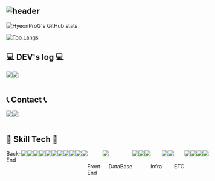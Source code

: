 ## ![header](https://capsule-render.vercel.app/api?type=waving&height=300&color=gradient&text=HyeonProG)
![HyeonProG's GitHub stats](https://github-readme-stats.vercel.app/api?username=HyeonProG&contribs&count_private=true&show_icons=true&&theme=tokyonight)

[![Top Langs](https://github-readme-stats.vercel.app/api/top-langs/?username=HyeonProG&layout=compact)](https://github.com/HyeonProG/github-readme-stats)
<br>

## 💻 DEV's log 💻
<div style="display:flex; flex-direction:row;">
    <a href="https://guswo3443.tistory.com">
        <img src="https://img.shields.io/badge/Tistory-000000?style=for-the-badge&logo=Tistory&logoColor=white"> 
    </a>
    <a href="">
        <img src="https://img.shields.io/badge/Notion-9999FF?style=for-the-badge&logo=Notion&logoColor=white"> 
    </a>
</div><br>

## 📞 Contact 📞
<div style="display:flex; flex-direction:row;">
    <a href="mailto:guswo3443@naver.com">
        <img src="https://img.shields.io/badge/Naver-2DB400?style=for-the-badge&logo=Naver&logoColor=white"> 
    </a>
      <a href="mailto:guswo515@gmail.com">
        <img src="https://img.shields.io/badge/Gmail-EA4335?style=for-the-badge&logo=Gmail&logoColor=white"> 
    </a>

</div><br>

## 🔨 Skill Tech 🔨
<div style="display:flex; flex-direction:row;">
    Back-End
    <br>
    <img src="https://img.shields.io/badge/Java-007396?style=for-the-badge&logo=Java&logoColor=white"> 
    <img src="https://img.shields.io/badge/springboot-6DB33F?style=for-the-badge&logo=springboot&logoColor=black">
    <img src="https://img.shields.io/badge/Mybatis-8A8A8A?style=for-the-badge&logo=&logoColor=black">
    <img src="https://img.shields.io/badge/JPA-6DB33F?style=for-the-badge&logo=&logoColor=black"> 
    <br>
    <img src="https://img.shields.io/badge/Gradle-02303A?style=for-the-badge&logo=gradle&logoColor=white">
    <img src="https://img.shields.io/badge/QueryDSL-0097A7?style=for-the-badge">
    <img src="https://img.shields.io/badge/Redis-DC382D?style=for-the-badge&logo=redis&logoColor=white">
    <img src="https://img.shields.io/badge/Swagger-85EA2D?style=for-the-badge&logo=swagger&logoColor=black">
    <br>
    <img src="https://img.shields.io/badge/Spring_Security-6DB33F?style=for-the-badge&logo=springsecurity&logoColor=white">
    <img src="https://img.shields.io/badge/JWT-000000?style=for-the-badge&logo=jsonwebtokens&logoColor=white">
    <img src="https://img.shields.io/badge/Amazon_S3-569A31?style=for-the-badge&logo=amazonaws&logoColor=white">
    <br><br>
    Front-End
    <br>
    <img src="https://img.shields.io/badge/javascript-F7DF1E?style=for-the-badge&logo=javascript&logoColor=black">
    <br><br>
    DataBase
    <br>
    <img src="https://img.shields.io/badge/mysql-4479A1?style=for-the-badge&logo=mysql&logoColor=white">
    <img src="https://img.shields.io/badge/mongodb-47A248?style=for-the-badge&logo=mongodb&logoColor=white">
    <img src="https://img.shields.io/badge/docker-2496ED?style=for-the-badge&logo=docker&logoColor=white">
    <br><br>
    Infra
    <br>
    <img src="https://img.shields.io/badge/H2Database-09476B?style=for-the-badge&logo=h2database&logoColor=white">
    <img src="https://img.shields.io/badge/amazonec2-FF9900?style=for-the-badge&logo=&logoColor=white">
    <br><br>
    ETC
    <br>
    <img src="https://img.shields.io/badge/html5-E34F26?style=for-the-badge&logo=html5&logoColor=white"> 
    <img src="https://img.shields.io/badge/css-1572B6?style=for-the-badge&logo=css3&logoColor=white"> 
    <img src="https://img.shields.io/badge/bootstrap-7952B3?style=for-the-badge&logo=bootstrap&logoColor=white">
    <img src="https://img.shields.io/badge/Mustache-D1AB66?style=for-the-badge&logoColor=white">
    
</div><br>


<!--
**HyeonProG/HyeonProG** is a ✨ _special_ ✨ repository because its `README.md` (this file) appears on your GitHub profile.

Here are some ideas to get you started:

- 🔭 I’m currently working on ...
- 🌱 I’m currently learning ...
- 👯 I’m looking to collaborate on ...
- 🤔 I’m looking for help with ...
- 💬 Ask me about ...
- 📫 How to reach me: ...
- 😄 Pronouns: ...
- ⚡ Fun fact: ...
-->
